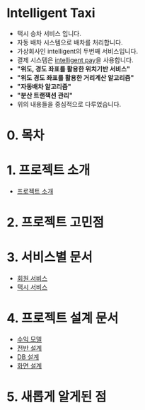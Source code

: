 # Intelligent Taxi
* 택시 승차 서비스 입니다.
* 자동 배차 시스템으로 배차를 처리합니다.
* 가상회사인 intelligent의 두번째 서비스입니다.
* 결제 시스템은 [intelligent pay](https://github.com/liveforone/intelligent_pay)을 사용합니다.
* **"위도, 경도 좌표를 활용한 위치기반 서비스"**
* **"위도 경도 좌표를 활용한 거리계산 알고리즘"**
* **"자동배차 알고리즘"**
* **"분산 트랜잭션 관리"**
* 위의 내용들을 중심적으로 다루었습니다.

# 0. 목차

# 1. 프로젝트 소개
* [프로젝트 소개](https://github.com/liveforone/intelligent_taxi/blob/master/Documents/INTRODUCE.md)

# 2. 프로젝트 고민점

# 3. 서비스별 문서
* [회원 서비스](https://github.com/liveforone/intelligent_taxi/blob/master/Documents/README_USER.md)
* [택시 서비스](https://github.com/liveforone/intelligent_taxi/blob/master/Documents/README_TAXI.md)

# 4. 프로젝트 설계 문서
* [수익 모델](https://github.com/liveforone/intelligent_taxi/blob/master/Documents/PROFIT.md)
* [전반 설계](https://github.com/liveforone/intelligent_taxi/blob/master/Documents/DESIGN.md)
* [DB 설계](https://github.com/liveforone/intelligent_taxi/blob/master/Documents/DB_DESIGN.md)
* [화면 설계](https://github.com/liveforone/intelligent_taxi/blob/master/Documents/INTERFACE_DESIGN.md)

# 5. 새롭게 알게된 점